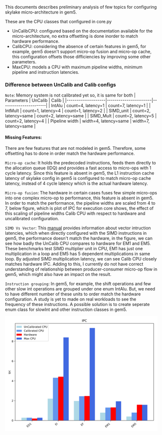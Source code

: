 
This documents describes preliminary analysis of few topics for configuring skylake micro-architecture in gem5. 

These are the CPU classes that configured in core.py
* UnCalibCPU: configured based on the documentation available for the micro-architecture, no extra offsetting is done inorder to match hardware performance.
* CalibCPU: considering the absence of certain features in gem5, for example, gem5 doesn't support micro-op fusion and micro-op cache, this configuration offsets those difficiencies by improving some other parameters.
* MaxCPU: models a CPU with maximum pipeline widths, minimum pipeline and instruction latencies.

### Difference between UnCalib and Calib configs
`Note`: Memory system is not calibrated yet so, it is same for both
|     Parameters     |        UnCalib        |        Calib          |
|--------------------|-----------------------|-----------------------|
| IntAlu             | count=4, latency=1    | count=7, latency=1    |
| IntMult            | count=1, latency=4    | count=1, latency=2    |
| SIMD_unit          | count=2, latency=same | count=2, latency=same |
| SIMD_Mult          | count=2, latency=5    | count=2, latency=4    |
| Pipeline width     | width=4, latency=same | width=7, latency=same | 

#### Missing Features:
There are few features that are not modeled in gem5. Therefore, some offsetting has to done in order match the hardware performance.

`Micro-op cache`: It holds the predecoded instructions, feeds them directly to the allocation queue (IDQ) and provides a fast access to micro-ops with 1 cycle latency. Since this feature is absent in gem5, the L1 instruction cache latency of skylake config in gem5 is configured to match micro-op cache latency, instead of 4 cycle latency which is the actual hardware latency.

`Micro-op fusion`: The hardware in certain cases fuses few simple micro-ops into one complex micro-op to performance, this feature is absent in gem5. In order to match the performance, the pipeline widths are scaled from 4 to 7, below figure, which is plot of IPC for execution core shows, the effect of this scaling of pipeline widths Calib CPU with respect to hardware and uncalibrated configuration.

`SIMD Vs Vector`: This [manual](https://www.agner.org/optimize/microarchitecture.pdf) provides information about vector intruction latencies, which when directly configured with the SIMD instructions in gem5, the performance doesn't match the hardware, in the figure, we can see how badly the UnCalib CPU compares to hardware for EM1 and EM5. These benchmarks test SIMD multiplier unit in CPU, EM1 has just one multiplication in a loop and EM5 has 5 dependent multiplications in same loop. By adjusted SIMD multiplication latency, we can see Calib CPU closely matches hardware IPC. Adding to this, I currently do not have correct understanding of relationship between producer-consumer micro-op flow in gem5, which might also have an impact on the result.

`Instruction grouping`: In gem5, for example, the shift operations and few other slow int operations are grouped under one enum IntAlu. But, we need to have different number of these units to order match the hardware configuration. A study is yet to made on real workloads to see the frequency of these instructions. A possible solution is to create seperate enum class for slowInt and other instruction classes in gem5.  

![Execution-core microbenchmark IPC](../images/exe_IPC.png)